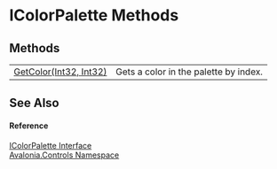 # IColorPalette Methods




## Methods
<table>
<tr>
<td><a href="M_Avalonia_Controls_IColorPalette_GetColor">GetColor(Int32, Int32)</a></td>
<td>Gets a color in the palette by index.</td>
</tr>
</table>

## See Also


#### Reference
<a href="T_Avalonia_Controls_IColorPalette">IColorPalette Interface</a>  
<a href="N_Avalonia_Controls">Avalonia.Controls Namespace</a>  
